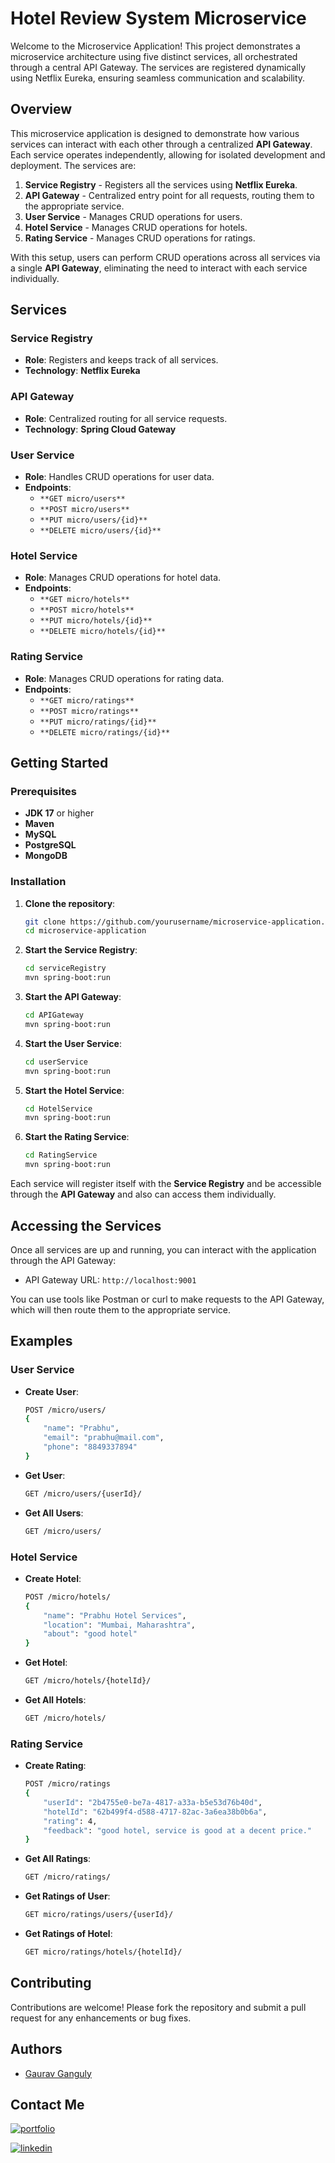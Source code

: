 # Hotel Review System Microservice
Welcome to the Microservice Application! This project demonstrates a microservice architecture using five distinct services, all orchestrated through a central API Gateway. The services are registered dynamically using Netflix Eureka, ensuring seamless communication and scalability.

## Overview

This microservice application is designed to demonstrate how various services can interact with each other through a centralized **API Gateway**. Each service operates independently, allowing for isolated development and deployment. The services are:

1. **Service Registry** - Registers all the services using **Netflix Eureka**.
2. **API Gateway** - Centralized entry point for all requests, routing them to the appropriate service.
3. **User Service** - Manages CRUD operations for users.
4. **Hotel Service** - Manages CRUD operations for hotels.
5. **Rating Service** - Manages CRUD operations for ratings.

With this setup, users can perform CRUD operations across all services via a single **API Gateway**, eliminating the need to interact with each service individually.

## Services

### **Service Registry**

- **Role**: Registers and keeps track of all services.
- **Technology**: **Netflix Eureka**

### **API Gateway**

- **Role**: Centralized routing for all service requests.
- **Technology**: **Spring Cloud Gateway**

### **User Service**

- **Role**: Handles CRUD operations for user data.
- **Endpoints**:
  - `**GET micro/users**`
  - `**POST micro/users**`
  - `**PUT micro/users/{id}**`
  - `**DELETE micro/users/{id}**`

### **Hotel Service**

- **Role**: Manages CRUD operations for hotel data.
- **Endpoints**:
  - `**GET micro/hotels**`
  - `**POST micro/hotels**`
  - `**PUT micro/hotels/{id}**`
  - `**DELETE micro/hotels/{id}**`

### **Rating Service**

- **Role**: Manages CRUD operations for rating data.
- **Endpoints**:
  - `**GET micro/ratings**`
  - `**POST micro/ratings**`
  - `**PUT micro/ratings/{id}**`
  - `**DELETE micro/ratings/{id}**`

## Getting Started

### Prerequisites

- **JDK 17** or higher
- **Maven**
- **MySQL**
- **PostgreSQL**
- **MongoDB**

### Installation

1. **Clone the repository**:
    ```bash
    git clone https://github.com/yourusername/microservice-application.git
    cd microservice-application
    ```

2. **Start the Service Registry**:
    ```bash
    cd serviceRegistry
    mvn spring-boot:run
    ```

3. **Start the API Gateway**:
    ```bash
    cd APIGateway
    mvn spring-boot:run
    ```

4. **Start the User Service**:
    ```bash
    cd userService
    mvn spring-boot:run
    ```

5. **Start the Hotel Service**:
    ```bash
    cd HotelService
    mvn spring-boot:run
    ```

6. **Start the Rating Service**:
    ```bash
    cd RatingService
    mvn spring-boot:run
    ```

Each service will register itself with the **Service Registry** and be accessible through the **API Gateway** and also can access them individually.

## Accessing the Services
Once all services are up and running, you can interact with the application through the API Gateway:

- API Gateway URL: `http://localhost:9001`

You can use tools like Postman or curl to make requests to the API Gateway, which will then route them to the appropriate service.

## Examples

### User Service

- **Create User**:
    ```sh
    POST /micro/users/
    {
        "name": "Prabhu",
        "email": "prabhu@mail.com",
        "phone": "8849337894"
    }
    ```

- **Get User**:
    ```sh
    GET /micro/users/{userId}/
    ```
    
- **Get All Users**:
    ```sh
    GET /micro/users/
    ```

### Hotel Service

- **Create Hotel**:
    ```sh
    POST /micro/hotels/
    {
        "name": "Prabhu Hotel Services",
        "location": "Mumbai, Maharashtra",
        "about": "good hotel"
    }
    ```

- **Get Hotel**:
    ```sh
    GET /micro/hotels/{hotelId}/
    ```

- **Get All Hotels**:
    ```sh
    GET /micro/hotels/
    ```

### Rating Service

- **Create Rating**:
    ```sh
    POST /micro/ratings
    {
        "userId": "2b4755e0-be7a-4817-a33a-b5e53d76b40d",
        "hotelId": "62b499f4-d588-4717-82ac-3a6ea38b0b6a",
        "rating": 4,
        "feedback": "good hotel, service is good at a decent price."
    }
    ```

- **Get All Ratings**:
    ```sh
    GET /micro/ratings/
    ```

- **Get Ratings of User**:
    ```sh
    GET micro/ratings/users/{userId}/
    ```

- **Get Ratings of Hotel**:
    ```sh
    GET micro/ratings/hotels/{hotelId}/
    ```

## Contributing
Contributions are welcome! Please fork the repository and submit a pull request for any enhancements or bug fixes.

## Authors

- [Gaurav Ganguly](https://github.com/Gaurav000001)

## Contact Me

[![portfolio](https://img.shields.io/badge/my_portfolio-A020F0?style=for-the-badge&logo=ko-fi&logoColor=white)](https://Gaurav000001.github.io/)

[![linkedin](https://img.shields.io/badge/linkedin-0A66C2?style=for-the-badge&logo=linkedin&logoColor=white)](https://www.linkedin.com/in/gaurav-ganguly-bb7ba9246/)
